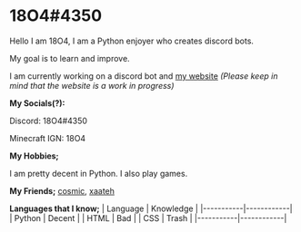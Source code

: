 # 18O4#4350

Hello I am 18O4, I am a Python enjoyer who creates discord bots.

My goal is to learn and improve.

I am currently working on a discord bot and [my website](https://minioof.github.io) *(Please keep in mind that the website is a work in progress)*

<b>My Socials(?):</b>

Discord: 18O4#4350

Minecraft IGN: 18O4

<b>My Hobbies;</b>

I am pretty decent in Python. I also play games.

<b>My Friends;</b>
[cosmic](https://github.com/cosmic-vfx), [xaateh](https://github.com/xaateh)

<b>Languages that I know;</b>
| Language  | Knowledge  |
|-----------|------------|
|  Python   |  Decent    |
|  HTML     |  Bad       |
|  CSS      |  Trash     |
|-----------|------------|
